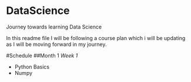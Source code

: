 # DataScience
Journey towards learning Data Science

In this readme file I will be following a course plan which i will be updating as I will be moving forward in my journey.

#Schedule
##Month 1
  *Week 1*
  - Python Basics
  - Numpy
